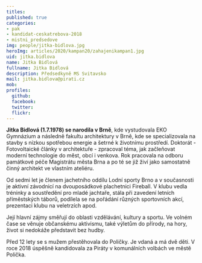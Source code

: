 ```yaml
---
titles:
published: true
categories:
- pak
- kandidat-ceskatrebova-2018
- mistni_predsedove
img: people/jitka-bidlova.jpg
heroImg: articles/2020/kampan20/zahajenikampan1.jpg
uid: jitka.bidlova
name: Jitka Bidlová
fullname: Jitka Bidlová
description: Předsedkyně MS Svitavsko
mail: jitka.bidlova@pirati.cz
mob:
profiles:
  github:
  facebook:
  twitter:
  flickr:
---
```


**Jitka Bidlová (1.7.1978) se narodila v Brně**, kde vystudovala EKO Gymnázium a následně fakultu architektury v Brně, kde se specializovala na stavby s nízkou spotřebou energie a šetrné k životnímu prostředí. Doktorát - Fotovoltaické články v architektuře - zpracoval téma, jak začleňovat moderní technologie do měst, obcí i venkova. Rok pracovala na odboru památkové péče Magistrátu města Brna a po té se již živí jako samostatně činný architekt ve vlastním ateliéru.


Od sedmi let je členem jachetního oddílu Lodní sporty Brno a v současnosti je aktivní závodnicí na dvouposádkové plachetnici Fireball. V klubu vedla tréninky a soustředění pro mladé jachtaře, stála při zavedení letních příměstských táborů, podílela se na pořádání různých sportovních akcí, prezentaci klubu na veletrzích apod.


Její hlavní zájmy směřují do oblasti vzdělávání, kultury a sportu. Ve volném čase se věnuje občanskému aktivismu, také výletům do přírody, na hory, život si nedokáže představit bez hudby.


Před 12 lety se s mužem přestěhovala do Poličky. Je vdaná a má dvě děti.
V roce 2018 úspěšně kandidovala za Piráty v komunálních volbách ve městě Polička.
